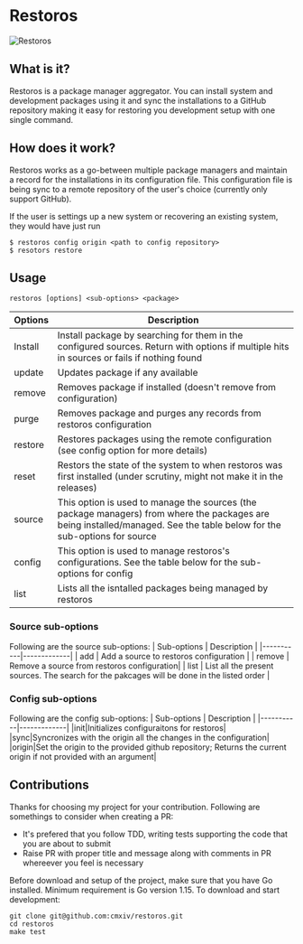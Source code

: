 # Restoros

![Restoros](https://github.com/cmxiv/restoros/workflows/restoros/badge.svg)

## What is it?

Restoros is a package manager aggregator. You can install system and development packages using it and sync the installations to a GitHub repository making it easy for restoring you development setup with one single command.

## How does it work?

Restoros works as a go-between multiple package managers and maintain a record for the installations in its configuration file. This configuration file is being sync to a remote repository of the user's choice (currently only support GitHub).

If the user is settings up a new system or recovering an existing system, they would have just run
```
$ restoros config origin <path to config repository>
$ resotors restore
```

## Usage

```
restoros [options] <sub-options> <package>
```

| Options | Description |
|---------|-------------|
| Install | Install package by searching for them in the configured sources. Return with options if multiple hits in sources or fails if nothing found|
| update | Updates package if any available |
| remove | Removes package if installed (doesn't remove from configuration) |
| purge | Removes package and purges any records from restoros configuration |
| restore | Restores packages using the remote configuration (see config option for more details) |
| reset | Restors the state of the system to when restoros was first installed (under scrutiny, might not make it in the releases) |
| source | This option is used to manage the sources (the package managers) from where the packages are being installed/managed. See the table below for the sub-options for source|
| config | This option is used to manage restoros's configurations. See the table below for the sub-options for config |
| list | Lists all the isntalled packages being managed by restoros |

### Source sub-options

Following are the source sub-options:
| Sub-options | Description |
|-----------|-------------|
| add | Add a source to restoros configuration |
| remove | Remove a source from restoros configuration|
| list | List all the present sources. The search for the pakcages will be done in the listed order |

### Config sub-options

Following are the config sub-options:
| Sub-options | Description |
|-----------|-------------|
|init|Initializes configuraitons for restoros|
|sync|Syncronizes with the origin all the changes in the configuration|
|origin|Set the origin to the provided github repository; Returns the current origin if not provided with an argument|


## Contributions

Thanks for choosing my project for your contribution. Following are somethings to consider when creating a PR:

- It's prefered that you follow TDD, writing tests supporting the code that you are about to submit
- Raise PR with proper title and message along with comments in PR whereever you feel is necessary

Before download and setup of the project, make sure that you have Go installed. Minimum requirement is Go version 1.15. To download and start development:
```
git clone git@github.com:cmxiv/restoros.git
cd restoros
make test
```